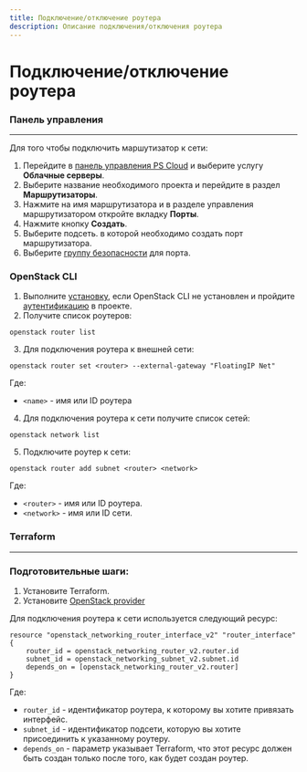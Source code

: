 ```yaml
---
title: Подключение/отключение роутера
description: Описание подключения/отключения роутера
---
```


# Подключение/отключение роутера

### Панель управления

---

Для того чтобы подключить маршутизатор к сети:

1. Перейдите в [панель управления PS Cloud](https://console.ps.kz/) и выберите услугу **Облачные серверы**.
2. Выберите название необходимого проекта и перейдите в раздел **Маршрутизаторы**.
3. Нажмите на имя маршрутизатора и в разделе управления маршрутизатором откройте вкладку **Порты**.
4. Нажмите кнопку **Создать**.
5. Выберите подсеть. в которой необходимо создать порт маршрутизатора.
6. Выберите [группу безопасности](/) для порта.

### OpenStack CLI

1. Выполните [установку](/), если OpenStack CLI не установлен и пройдите [аутентификацию](/) в проекте.
2. Получите список роутеров:

```
openstack router list
```

3. Для подключения роутера к внешней сети:

```
openstack router set <router> --external-gateway "FloatingIP Net"
```

Где:

- `<name>` - имя или ID роутера

4.  Для подключения роутера к сети получите список сетей:

```
openstack network list
```

5. Подключите роутер к сети:

```
openstack router add subnet <router> <network>
```

Где:

- `<router>` - имя или ID роутера.
- `<network>` - имя или ID сети.

### Terraform

---

### Подготовительные шаги:

1. Установите Terraform.
2. Установите [OpenStack provider](https://registry.terraform.io/providers/terraform-provider-openstack/openstack/latest/docs)

Для подключения роутера к сети используется следующий ресурс:

```
resource "openstack_networking_router_interface_v2" "router_interface" {
	router_id = openstack_networking_router_v2.router.id
	subnet_id = openstack_networking_subnet_v2.subnet.id
	depends_on = [openstack_networking_router_v2.router]
}
```

Где:

- `router_id` - идентификатор роутера, к которому вы хотите привязать интерфейс.
- `subnet_id` - идентификатор подсети, которую вы хотите присоединить к указанному роутеру.
- `depends_on` - параметр указывает Terraform, что этот ресурс должен быть создан только после того, как будет создан роутер.
